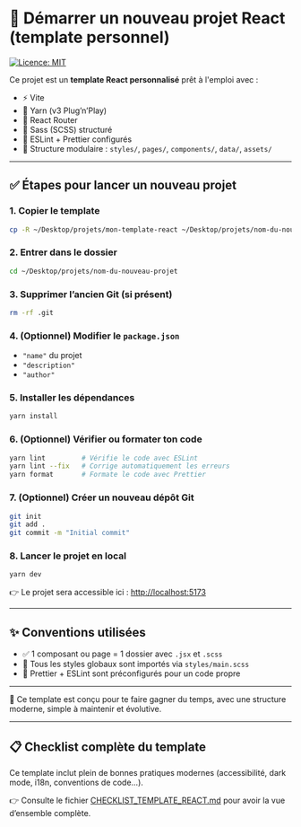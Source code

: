 # 🚀 Démarrer un nouveau projet React (template personnel)

[![Licence: MIT](https://img.shields.io/badge/License-MIT-yellow.svg)](./LICENSE)

Ce projet est un **template React personnalisé** prêt à l'emploi avec :

- ⚡ Vite
- 🧶 Yarn (v3 Plug’n’Play)
- 🔀 React Router
- 🎨 Sass (SCSS) structuré
- 🧹 ESLint + Prettier configurés
- 🧱 Structure modulaire : `styles/`, `pages/`, `components/`, `data/`, `assets/`

---

## ✅ Étapes pour lancer un nouveau projet

### 1. Copier le template

```bash
cp -R ~/Desktop/projets/mon-template-react ~/Desktop/projets/nom-du-nouveau-projet
```

### 2. Entrer dans le dossier

```bash
cd ~/Desktop/projets/nom-du-nouveau-projet
```

### 3. Supprimer l’ancien Git (si présent)

```bash
rm -rf .git
```

### 4. (Optionnel) Modifier le `package.json`

- `"name"` du projet
- `"description"`
- `"author"`

### 5. Installer les dépendances

```bash
yarn install
```

### 6. (Optionnel) Vérifier ou formater ton code

```bash
yarn lint         # Vérifie le code avec ESLint
yarn lint --fix   # Corrige automatiquement les erreurs
yarn format       # Formate le code avec Prettier
```

### 7. (Optionnel) Créer un nouveau dépôt Git

```bash
git init
git add .
git commit -m "Initial commit"
```

### 8. Lancer le projet en local

```bash
yarn dev
```

👉 Le projet sera accessible ici : [http://localhost:5173](http://localhost:5173)

---

## ✨ Conventions utilisées

- ✅ 1 composant ou page = 1 dossier avec `.jsx` et `.scss`
- 🎯 Tous les styles globaux sont importés via `styles/main.scss`
- 🔧 Prettier + ESLint sont préconfigurés pour un code propre

---

🧠 Ce template est conçu pour te faire gagner du temps, avec une structure moderne, simple à maintenir et évolutive.

---

## 📋 Checklist complète du template

Ce template inclut plein de bonnes pratiques modernes (accessibilité, dark mode, i18n, conventions de code…).

👉 Consulte le fichier [CHECKLIST_TEMPLATE_REACT.md](./CHECKLIST_TEMPLATE_REACT.md) pour avoir la vue d’ensemble complète.
